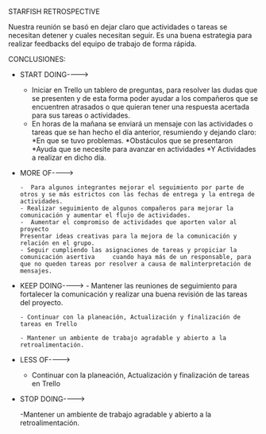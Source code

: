 STARFISH RETROSPECTIVE
  
  Nuestra reunión se basó en dejar claro que actividades o tareas se necesitan detener y cuales necesitan seguir. Es una buena estrategia para realizar feedbacks del equipo de trabajo de forma rápida.
  
   
CONCLUSIONES: 

  * START DOING---->

       - 	Iniciar en Trello un tablero de preguntas, para resolver las dudas que se presenten y de esta forma poder ayudar a los compañeros que se encuentren atrasados o que quieran tener una respuesta acertada para sus tareas o actividades.
       -	En horas de la mañana se enviará un mensaje con las actividades o tareas que se han hecho el día anterior, resumiendo y dejando claro:
          *En que se tuvo problemas.
          *Obstáculos que se presentaron 
          *Ayuda que se necesite para avanzar en actividades 
          *Y Actividades a realizar en dicho día.

  * MORE OF---->
  
        -  Para algunos integrantes mejorar el seguimiento por parte de otros y se más estrictos con las fechas de entrega y la entrega de actividades.
        - Realizar seguimiento de algunos compañeros para mejorar la comunicación y aumentar el flujo de actividades.
        -  Aumentar el compromiso de actividades que aporten valor al proyecto 
        Presentar ideas creativas para la mejora de la comunicación y relación en el grupo. 
        - Seguir cumpliendo las asignaciones de tareas y propiciar la comunicación asertiva     cuando haya más de un responsable, para que no queden tareas por resolver a causa de malinterpretación de mensajes. 
          
  * KEEP DOING---->
        - Mantener las reuniones de seguimiento para fortalecer la comunicación y realizar una buena revisión de las tareas del proyecto. 

        - Continuar con la planeación, Actualización y finalización de tareas en Trello

        - Mantener un ambiente de trabajo agradable y abierto a la retroalimentación. 



  * LESS OF---->


      - Continuar con la planeación, Actualización y finalización de tareas en Trello

 


  * STOP DOING---->

      -Mantener un ambiente de trabajo agradable y abierto a la retroalimentación.
